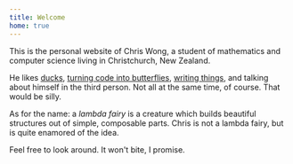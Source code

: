 ```yaml
---
title: Welcome
home: true
---
```


This is the personal website of Chris Wong, a student of mathematics and computer science living in Christchurch, New Zealand.

He likes [ducks], [turning code into butterflies], [writing things], and talking about himself in the third person. Not all at the same time, of course. That would be silly.

[ducks]: https://upload.wikimedia.org/wikipedia/commons/b/bf/Anas_platyrhynchos_male_female_quadrat.jpg
[turning code into butterflies]: https://github.com/lambda-fairy
[writing things]: blog

As for the name: a *lambda fairy* is a creature which builds beautiful structures out of simple, composable parts. Chris is not a lambda fairy, but is quite enamored of the idea.

Feel free to look around. It won't bite, I promise.
